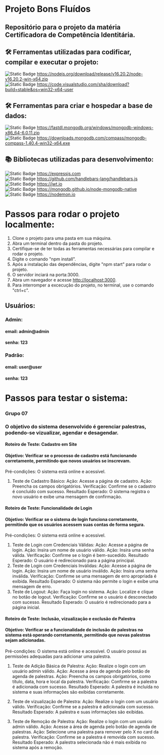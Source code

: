 # Projeto Bons Fluídos
## Repositório para o projeto da matéria Certificadora de Competência Identitária.

## 🛠 Ferramentas utilizadas para codificar, compilar e executar o projeto:
![Static Badge](https://img.shields.io/badge/Node-v16.20.0-brightgreen)  https://nodejs.org/download/release/v16.20.2/node-v16.20.2-win-x64.zip
<br>
![Static Badge](https://img.shields.io/badge/VScode-v1.84-blue)  https://code.visualstudio.com/sha/download?build=stable&os=win32-x64-user

## 🛠 Ferramentas para criar e hospedar a base de dados:
![Static Badge](https://img.shields.io/badge/MongoDB-v6.0.3-darkgreen)  https://fastdl.mongodb.org/windows/mongodb-windows-x86_64-6.0.11.zip
<br>
![Static Badge](https://img.shields.io/badge/MongoDB%20Compass-v1.40.4-darkgreen)  https://downloads.mongodb.com/compass/mongodb-compass-1.40.4-win32-x64.exe

## 📚 Bibliotecas utilizadas para desenvolvimento:
![Static Badge](https://img.shields.io/badge/Express-v4.18.2-yellow)  https://expressjs.com
<br>
![Static Badge](https://img.shields.io/badge/ExpressHandlebars-v6.0.6-darkred)  https://github.com/handlebars-lang/handlebars.js
<br>
![Static Badge](https://img.shields.io/badge/Jsonwebtoken-v8.5.1-purple)  https://jwt.io
<br>
![Static Badge](https://img.shields.io/badge/Mongodb-v4.12.1-darkgreen)  https://mongodb.github.io/node-mongodb-native
<br>
![Static Badge](https://img.shields.io/badge/Nodemon-v2.0.20-orange)  https://nodemon.io

# Passos para rodar o projeto localmente:
1. Clone o projeto para uma pasta em sua máquina.
2. Abra um terminal dentro da pasta do projeto.
3. Certifique-se de ter todas as ferramentas necessárias para compilar e rodar o projeto.
4. Digite o comando "npm install".
5. Após a instalação das dependências, digite "npm start" para rodar o projeto.
6. O servidor inciará na porta:3000.
7. Abra um navegador e acesse <http://localhost:3000>.
8. Para interromper a excecução do projeto, no terminal, use o comando "ctrl+c".

## Usuários:
### Admin:
#### email: admin@admin
#### senha: 123
### Padrão:
#### email: user@user
#### senha: 123

# Passos para testar o sistema:
### Grupo 07
### O objetivo do sistema desenvolvido é gerenciar palestras, podendo-se vizualizar, agendar e desagendar.


#### Roteiro de Teste: Cadastro em Site
#### Objetivo: Verificar se o processo de cadastro está funcionando corretamente, permitindo que novos usuários se inscrevam.
Pré-condições:
O sistema está online e acessível.

1. Teste de Cadastro Básico:
Ação: Acesse a página de cadastro.
Ação: Preencha os campos obrigatórios.
Verificação: Confirme se o cadastro é concluído com sucesso.
Resultado Esperado: O sistema registra o novo usuário e exibe uma mensagem de confirmação.

#### Roteiro de Teste: Funcionalidade de Login
#### Objetivo: Verificar se o sistema de login funciona corretamente, permitindo que os usuários acessem suas contas de forma segura.
Pré-condições:
O sistema está online e acessível.

1. Teste de Login com Credenciais Válidas:
Ação: Acesse a página de login.
Ação: Insira um nome de usuário válido.
Ação: Insira uma senha válida.
Verificação: Confirme se o login é bem-sucedido.
Resultado Esperado: O usuário é redirecionado para a página principal.
2. Teste de Login com Credenciais Inválidas:
Ação: Acesse a página de login.
Ação: Insira um nome de usuário inválido.
Ação: Insira uma senha inválida.
Verificação: Confirme se uma mensagem de erro apropriada é exibida.
Resultado Esperado: O sistema não permite o login e exibe uma mensagem de erro.
3. Teste de Logout:
Ação: Faça login no sistema.
Ação: Localize e clique no botão de logout.
Verificação: Confirme se o usuário é desconectado com sucesso.
Resultado Esperado: O usuário é redirecionado para a página inicial.

#### Roteiro de Teste: Inclusão, vizualização e exclusão de Palestra
#### Objetivo: Verificar se a funcionalidade de inclusão de palestras no sistema está operando corretamente, permitindo que novas palestras sejam adicionadas.
Pré-condições:
O sistema está online e acessível.
O usuário possui as permissões adequadas para adicionar uma palestra.

1. Teste de Adição Básica de Palestra:
Ação: Realize o login com um usuário admin válido.
Ação: Acesse a área de agenda pelo botão de agenda de palestras.
Ação: Preencha os campos obrigatórios, como título, data, hora e local da palestra.
Verificação: Confirme se a palestra é adicionada com sucesso.
Resultado Esperado: A palestra é incluída no sistema e suas informações são exibidas corretamente.

2. Teste de vizualização de Palestra:
Ação: Realize o login com um usuário válido.
Verificação: Confirme se a palestra é adicionada com sucesso.
Resultado Esperado: A palestra e suas informações são exibidas.

3. Teste de Remoção de Palestra:
Ação: Realize o login com um usuário admin válido.
Ação: Acesse a área de agenda pelo botão de agenda de palestras.
Ação: Selecione uma palestra para remover pelo X no card da palestra.
Verificação: Confirme se a palestra é removida com sucesso.
Resultado Esperado: A palestra selecionada não é mais exibida no sistema após a remoção.